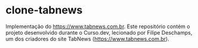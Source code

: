 # clone-tabnews
Implementação do https://www.tabnews.com.br. Este repositório contém o projeto desenvolvido durante o Curso.dev, lecionado por Filipe Deschamps, um dos criadores do site TabNews (https://www.tabnews.com.br).
